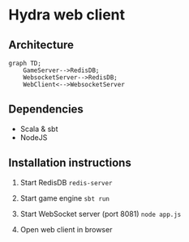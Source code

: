 # Hydra web client

## Architecture

```mermaid
graph TD;
    GameServer-->RedisDB;
    WebsocketServer-->RedisDB;
    WebClient<-->WebsocketServer
```

## Dependencies
- Scala & sbt
- NodeJS

## Installation instructions

1. Start RedisDB
`redis-server`

2. Start game engine
`sbt run`

3. Start WebSocket server (port 8081)
`node app.js`

4. Open web client in browser
